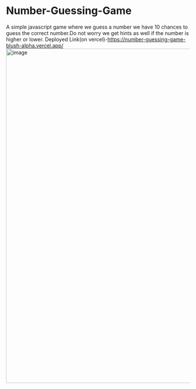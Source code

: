 # Number-Guessing-Game
A simple javascript game where we guess a number we have 10 chances to guess the correct number.Do not worry we get hints as well if the number is higher or lower.
Deployed Link(on vercel)-https://number-guessing-game-blush-alpha.vercel.app/
<img width="948" height="916" alt="image" src="https://github.com/user-attachments/assets/ceb7d78c-fb73-4bc7-93c7-fb310badd57f" />
